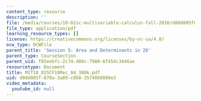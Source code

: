 ```yaml
---
content_type: resource
description: ''
file: /media/courses/18-02sc-multivariable-calculus-fall-2010/d08d805f870a3a89c0b03574068880e3_MIT18_02SCF10Rec_04_300k.pdf
file_type: application/pdf
learning_resource_types: []
license: https://creativecommons.org/licenses/by-nc-sa/4.0/
ocw_type: OCWFile
parent_title: 'Session 5: Area and Determinants in 2D'
parent_type: CourseSection
parent_uid: f85eebfc-2c74-d08c-7980-6f454c3446ae
resourcetype: Document
title: MIT18_02SCF10Rec_04_300k.pdf
uid: d08d805f-870a-3a89-c0b0-3574068880e3
video_metadata:
  youtube_id: null
---
```

